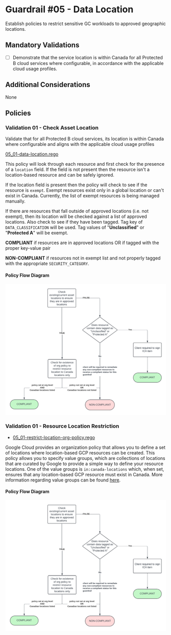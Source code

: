 # Guardrail #05 - Data Location

Establish policies to restrict sensitive GC workloads to approved geographic locations.

## Mandatory Validations

- [ ] Demonstrate that the service location is within Canada for all Protected B cloud services where configurable, in accordance with the applicable cloud usage profiles.

## Additional Considerations

None

## Policies

### Validation 01 - Check Asset Location

Validate that for all Protected B cloud services, its location is within Canada where configurable and aligns with the applicable cloud usage profiles

[05_01-data-location.rego](../policies/05-data-location/05_01-data-location.rego)

This policy will look through each resource and first check for the presence of a `location` field. If the field is not present then the resource isn't a location-based resource and can be safely ignored.

If the location field is present then the policy will check to see if the resource is `exempt`. Exempt resources exist only in a global location or can't exist in Canada. Currently, the list of exempt resources is being managed manually.

If there are resources that fall outside of approved locations (i.e. not exempt), then its location will be checked against a list of approved locations.  Also check to see if they have been tagged.  Tag key of `DATA_CLASSIFICATION` will be used.  Tag values of "**Unclassified**" or "**Protected A**" will be exempt.

**COMPLIANT** if resources are in approved locations OR if tagged with the proper key-value pair

**NON-COMPLIANT** if resources not in exempt list and not properly tagged with the appropriate `SECURITY_CATEGORY`.

#### Policy Flow Diagram

![01-data-location](./policy_diagrams/GR05_01.png "01-data-location")

### Validation 01 - Resource Location Restriction

- [05_01-restrict-location-org-policy.rego](./05_01-restrict-location-org-policy.rego)

Google Cloud provides an organization policy that allows you to define a set of locations where location-based GCP resources can be created.
This policy allows you to specify value groups, which are collections of locations that are curated by Google to provide a simple way to define your resource locations.
One of the value groups is `in:canada-locations` which, when set, ensures that any location-based GCP resource must exist in Canada.
More information regarding value groups can be found [here](https://cloud.google.com/resource-manager/docs/organization-policy/defining-locations#value_groups).

#### Policy Flow Diagram

![01-restrict-location-org-policy](./policy_diagrams/GR05_01.png "01-restrict-location-org-policy")
